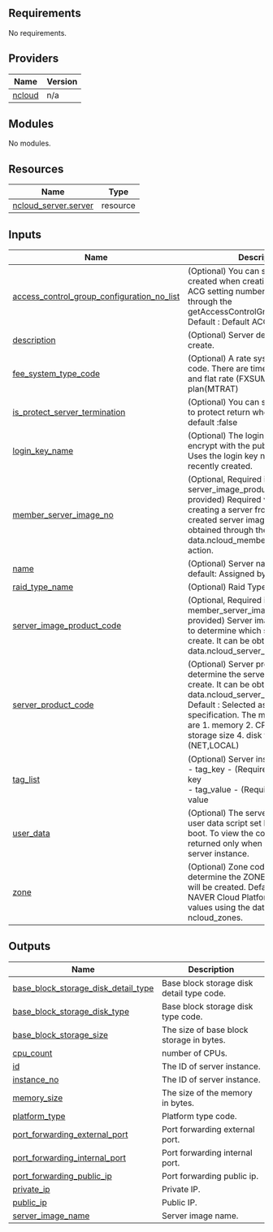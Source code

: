 <!-- BEGIN_TF_DOCS -->
## Requirements

No requirements.

## Providers

| Name | Version |
|------|---------|
| <a name="provider_ncloud"></a> [ncloud](#provider\_ncloud) | n/a |

## Modules

No modules.

## Resources

| Name | Type |
|------|------|
| [ncloud_server.server](https://registry.terraform.io/providers/hashicorp/ncloud/latest/docs/resources/server) | resource |

## Inputs

| Name | Description | Type | Default | Required |
|------|-------------|------|---------|:--------:|
| <a name="input_access_control_group_configuration_no_list"></a> [access\_control\_group\_configuration\_no\_list](#input\_access\_control\_group\_configuration\_no\_list) | (Optional) You can set the ACG created when creating the server. ACG setting number can be obtained through the getAccessControlGroupList action. Default : Default ACG number | `list(string)` | `null` | no |
| <a name="input_description"></a> [description](#input\_description) | (Optional) Server description to create. | `string` | `null` | no |
| <a name="input_fee_system_type_code"></a> [fee\_system\_type\_code](#input\_fee\_system\_type\_code) | (Optional) A rate system identification code. There are time plan(MTRAT) and flat rate (FXSUM). Default : Time plan(MTRAT) | `string` | `"Time plan(MTRAT)"` | no |
| <a name="input_is_protect_server_termination"></a> [is\_protect\_server\_termination](#input\_is\_protect\_server\_termination) | (Optional) You can set whether or not to protect return when creating. default :false | `bool` | `false` | no |
| <a name="input_login_key_name"></a> [login\_key\_name](#input\_login\_key\_name) | (Optional) The login key name to encrypt with the public key. Default : Uses the login key name most recently created. | `string` | `null` | no |
| <a name="input_member_server_image_no"></a> [member\_server\_image\_no](#input\_member\_server\_image\_no) | (Optional, Required if server\_image\_product\_code is not provided) Required value when creating a server from a manually created server image. It can be obtained through the data.ncloud\_member\_server\_image(s) action. | `string` | `null` | no |
| <a name="input_name"></a> [name](#input\_name) | (Optional) Server name to create. default: Assigned by ncloud | `string` | `null` | no |
| <a name="input_raid_type_name"></a> [raid\_type\_name](#input\_raid\_type\_name) | (Optional) Raid Type Name. | `string` | `null` | no |
| <a name="input_server_image_product_code"></a> [server\_image\_product\_code](#input\_server\_image\_product\_code) | (Optional, Required if member\_server\_image\_no is not provided) Server image product code to determine which server image to create. It can be obtained through data.ncloud\_server\_image(s). | `string` | `null` | no |
| <a name="input_server_product_code"></a> [server\_product\_code](#input\_server\_product\_code) | (Optional) Server product code to determine the server specification to create. It can be obtained through the data.ncloud\_server\_product(s) action. Default : Selected as minimum specification. The minimum standards are 1. memory 2. CPU 3. basic block storage size 4. disk type (NET,LOCAL) | `string` | `null` | no |
| <a name="input_tag_list"></a> [tag\_list](#input\_tag\_list) | (Optional) Server instance tag list.<br>- tag\_key - (Required) Instance tag key<br>- tag\_value - (Required) Instance tag value | <pre>list(object({<br>        tag_key   = string<br>        tag_value = string<br>    }))</pre> | `null` | no |
| <a name="input_user_data"></a> [user\_data](#input\_user\_data) | (Optional) The server will execute the user data script set by the user at first boot. To view the column, it is returned only when viewing the server instance. | `string` | `null` | no |
| <a name="input_zone"></a> [zone](#input\_zone) | (Optional) Zone code. You can determine the ZONE where the server will be created. Default : Assigned by NAVER Cloud Platform. Get available values using the data source ncloud\_zones. | `string` | `null` | no |

## Outputs

| Name | Description |
|------|-------------|
| <a name="output_base_block_storage_disk_detail_type"></a> [base\_block\_storage\_disk\_detail\_type](#output\_base\_block\_storage\_disk\_detail\_type) | Base block storage disk detail type code. |
| <a name="output_base_block_storage_disk_type"></a> [base\_block\_storage\_disk\_type](#output\_base\_block\_storage\_disk\_type) | Base block storage disk type code. |
| <a name="output_base_block_storage_size"></a> [base\_block\_storage\_size](#output\_base\_block\_storage\_size) | The size of base block storage in bytes. |
| <a name="output_cpu_count"></a> [cpu\_count](#output\_cpu\_count) | number of CPUs. |
| <a name="output_id"></a> [id](#output\_id) | The ID of server instance. |
| <a name="output_instance_no"></a> [instance\_no](#output\_instance\_no) | The ID of server instance. |
| <a name="output_memory_size"></a> [memory\_size](#output\_memory\_size) | The size of the memory in bytes. |
| <a name="output_platform_type"></a> [platform\_type](#output\_platform\_type) | Platform type code. |
| <a name="output_port_forwarding_external_port"></a> [port\_forwarding\_external\_port](#output\_port\_forwarding\_external\_port) | Port forwarding external port. |
| <a name="output_port_forwarding_internal_port"></a> [port\_forwarding\_internal\_port](#output\_port\_forwarding\_internal\_port) | Port forwarding internal port. |
| <a name="output_port_forwarding_public_ip"></a> [port\_forwarding\_public\_ip](#output\_port\_forwarding\_public\_ip) | Port forwarding public ip. |
| <a name="output_private_ip"></a> [private\_ip](#output\_private\_ip) | Private IP. |
| <a name="output_public_ip"></a> [public\_ip](#output\_public\_ip) | Public IP. |
| <a name="output_server_image_name"></a> [server\_image\_name](#output\_server\_image\_name) | Server image name. |
<!-- END_TF_DOCS -->